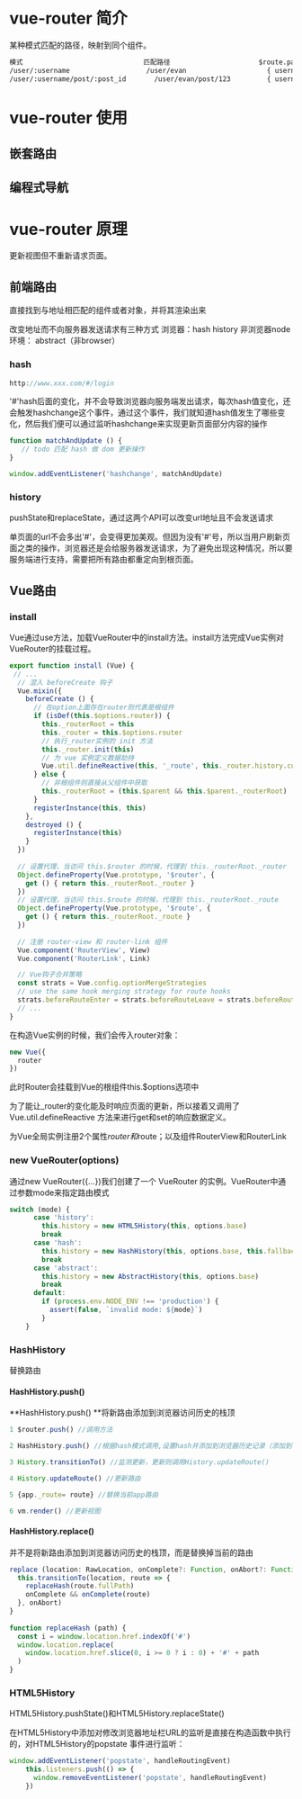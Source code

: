 # vue-router 简介

某种模式匹配的路径，映射到同个组件。

```html
模式	                            匹配路径	                  $route.params
/user/:username	                  /user/evan	                { username: 'evan' }
/user/:username/post/:post_id	    /user/evan/post/123	        { username: 'evan', post_id: '123' }
```


# vue-router 使用

## 嵌套路由

## 编程式导航

## 


# vue-router 原理
更新视图但不重新请求页面。
 
## 前端路由  

直接找到与地址相匹配的组件或者对象，并将其渲染出来

改变地址而不向服务器发送请求有三种方式
浏览器：hash  history
非浏览器node环境： abstract（非browser）

### hash

```javascript
http://www.xxx.com/#/login
```

'#'hash后面的变化，并不会导致浏览器向服务端发出请求，每次hash值变化，还会触发hashchange这个事件，通过这个事件，我们就知道hash值发生了哪些变化，然后我们便可以通过监听hashchange来实现更新页面部分内容的操作

```javascript
function matchAndUpdate () {
   // todo 匹配 hash 做 dom 更新操作
}

window.addEventListener('hashchange', matchAndUpdate)
```


### history

pushState和replaceState，通过这两个API可以改变url地址且不会发送请求

单页面的url不会多出'#'，会变得更加美观。但因为没有'#'号，所以当用户刷新页面之类的操作，浏览器还是会给服务器发送请求，为了避免出现这种情况，所以要服务端进行支持，需要把所有路由都重定向到根页面。

## Vue路由

###  install

Vue通过use方法，加载VueRouter中的install方法。install方法完成Vue实例对VueRouter的挂载过程。

```javascript
export function install (Vue) {
 // ...
  // 混入 beforeCreate 钩子
  Vue.mixin({
    beforeCreate () {
      // 在option上面存在router则代表是根组件 
      if (isDef(this.$options.router)) {
        this._routerRoot = this
        this._router = this.$options.router
        // 执行_router实例的 init 方法
        this._router.init(this)
        // 为 vue 实例定义数据劫持
        Vue.util.defineReactive(this, '_route', this._router.history.current)
      } else {
        // 非根组件则直接从父组件中获取
        this._routerRoot = (this.$parent && this.$parent._routerRoot) || this
      }
      registerInstance(this, this)
    },
    destroyed () {
      registerInstance(this)
    }
  })
 
  // 设置代理，当访问 this.$router 的时候，代理到 this._routerRoot._router
  Object.defineProperty(Vue.prototype, '$router', {
    get () { return this._routerRoot._router }
  })
  // 设置代理，当访问 this.$route 的时候，代理到 this._routerRoot._route
  Object.defineProperty(Vue.prototype, '$route', {
    get () { return this._routerRoot._route }
  })
 
  // 注册 router-view 和 router-link 组件
  Vue.component('RouterView', View)
  Vue.component('RouterLink', Link)

  // Vue钩子合并策略
  const strats = Vue.config.optionMergeStrategies
  // use the same hook merging strategy for route hooks
  strats.beforeRouteEnter = strats.beforeRouteLeave = strats.beforeRouteUpdate = strats.created
  // ...
}
```

在构造Vue实例的时候，我们会传入router对象：

```javascript
new Vue({
  router
})
```
此时Router会挂载到Vue的根组件this.$options选项中

为了能让_router的变化能及时响应页面的更新，所以接着又调用了Vue.util.defineReactive 方法来进行get和set的响应数据定义。



为Vue全局实例注册2个属性$router和$route；以及组件RouterView和RouterLink

### new VueRouter(options)


通过new VueRouter({...})我们创建了一个 VueRouter 的实例。VueRouter中通过参数mode来指定路由模式

```javascript
switch (mode) {
      case 'history':
        this.history = new HTML5History(this, options.base)
        break
      case 'hash':
        this.history = new HashHistory(this, options.base, this.fallback)
        break
      case 'abstract':
        this.history = new AbstractHistory(this, options.base)
        break
      default:
        if (process.env.NODE_ENV !== 'production') {
          assert(false, `invalid mode: ${mode}`)
        }
    }
```


### HashHistory

替换路由

#### HashHistory.push()
**HashHistory.push() **将新路由添加到浏览器访问历史的栈顶

```javascript
1 $router.push() //调用方法

2 HashHistory.push() //根据hash模式调用,设置hash并添加到浏览器历史记录（添加到栈顶）（window.location.hash= XXX）

3 History.transitionTo() //监测更新，更新则调用History.updateRoute()

4 History.updateRoute() //更新路由

5 {app._route= route} //替换当前app路由

6 vm.render() //更新视图

```

#### HashHistory.replace()
并不是将新路由添加到浏览器访问历史的栈顶，而是替换掉当前的路由

```javascript
replace (location: RawLocation, onComplete?: Function, onAbort?: Function) {
  this.transitionTo(location, route => {
    replaceHash(route.fullPath)
    onComplete && onComplete(route)
  }, onAbort)
}
  
function replaceHash (path) {
  const i = window.location.href.indexOf('#')
  window.location.replace(
    window.location.href.slice(0, i >= 0 ? i : 0) + '#' + path
  )
}
```


### HTML5History
HTML5History.pushState()和HTML5History.replaceState()

在HTML5History中添加对修改浏览器地址栏URL的监听是直接在构造函数中执行的，对HTML5History的popstate 事件进行监听：

```javascript
window.addEventListener('popstate', handleRoutingEvent)
    this.listeners.push(() => {
      window.removeEventListener('popstate', handleRoutingEvent)
    })
```








